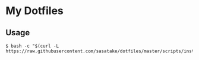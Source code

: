 # My Dotfiles

## Usage

```
$ bash -c "$(curl -L https://raw.githubusercontent.com/sasatake/dotfiles/master/scripts/install.sh)"
```
